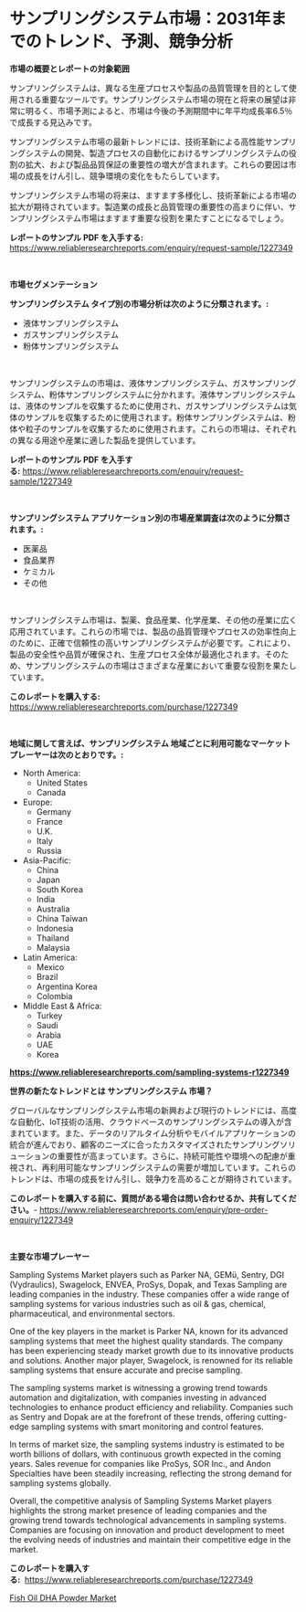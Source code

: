 <p><h1>サンプリングシステム市場：2031年までのトレンド、予測、競争分析</h1></p><p><strong>市場の概要とレポートの対象範囲</strong></p>
<p><p>サンプリングシステムは、異なる生産プロセスや製品の品質管理を目的として使用される重要なツールです。サンプリングシステム市場の現在と将来の展望は非常に明るく、市場予測によると、市場は今後の予測期間中に年平均成長率6.5％で成長する見込みです。</p><p>サンプリングシステム市場の最新トレンドには、技術革新による高性能サンプリングシステムの開発、製造プロセスの自動化におけるサンプリングシステムの役割の拡大、および製品品質保証の重要性の増大が含まれます。これらの要因は市場の成長をけん引し、競争環境の変化をもたらしています。</p><p>サンプリングシステム市場の将来は、ますます多様化し、技術革新による市場の拡大が期待されています。製造業の成長と品質管理の重要性の高まりに伴い、サンプリングシステム市場はますます重要な役割を果たすことになるでしょう。</p></p>
<p><strong>レポートのサンプル PDF を入手する:</strong> <a href="https://www.reliableresearchreports.com/enquiry/request-sample/1227349">https://www.reliableresearchreports.com/enquiry/request-sample/1227349</a></p>
<p>&nbsp;</p>
<p><strong>市場セグメンテーション</strong></p>
<p><strong>サンプリングシステム タイプ別の市場分析は次のように分類されます。:</strong></p>
<p><ul><li>液体サンプリングシステム</li><li>ガスサンプリングシステム</li><li>粉体サンプリングシステム</li></ul></p>
<p>&nbsp;</p>
<p><p>サンプリングシステムの市場は、液体サンプリングシステム、ガスサンプリングシステム、粉体サンプリングシステムに分かれます。液体サンプリングシステムは、液体のサンプルを収集するために使用され、ガスサンプリングシステムは気体のサンプルを収集するために使用されます。粉体サンプリングシステムは、粉体や粒子のサンプルを収集するために使用されます。これらの市場は、それぞれの異なる用途や産業に適した製品を提供しています。</p></p>
<p><strong>レポートのサンプル PDF を入手する:</strong>&nbsp;<a href="https://www.reliableresearchreports.com/enquiry/request-sample/1227349">https://www.reliableresearchreports.com/enquiry/request-sample/1227349</a></p>
<p>&nbsp;</p>
<p><strong> サンプリングシステム アプリケーション別の市場産業調査は次のように分類されます。:</strong></p>
<p><ul><li>医薬品</li><li>食品業界</li><li>ケミカル</li><li>その他</li></ul></p>
<p>&nbsp;</p>
<p><p>サンプリングシステム市場は、製薬、食品産業、化学産業、その他の産業に広く応用されています。これらの市場では、製品の品質管理やプロセスの効率性向上のために、正確で信頼性の高いサンプリングシステムが必要です。これにより、製品の安全性や品質が確保され、生産プロセス全体が最適化されます。そのため、サンプリングシステムの市場はさまざまな産業において重要な役割を果たしています。</p></p>
<p><strong>このレポートを購入する:</strong>&nbsp; <a href="https://www.reliableresearchreports.com/purchase/1227349">https://www.reliableresearchreports.com/purchase/1227349</a></p>
<p>&nbsp;</p>
<p><strong>地域に関して言えば、サンプリングシステム 地域ごとに利用可能なマーケットプレーヤーは次のとおりです。:</strong></p>
<p><ul>
    <li>
        North America:
        <ul>
            <li>United States</li>
            <li>Canada</li>
        </ul>
    </li>
    <li>
        Europe:
        <ul>
            <li>Germany</li>
            <li>France</li>
            <li>U.K.</li>
            <li>Italy</li>
            <li>Russia</li>
        </ul>
    </li>
    <li>
        Asia-Pacific:
        <ul>
            <li>China</li>
            <li>Japan</li>
            <li>South Korea</li>
            <li>India</li>
            <li>Australia</li>
            <li>China Taiwan</li>
            <li>Indonesia</li>
            <li>Thailand</li>
            <li>Malaysia</li>
        </ul>
    </li>
    <li>
        Latin America:
        <ul>
            <li>Mexico</li>
            <li>Brazil</li>
            <li>Argentina Korea</li>
            <li>Colombia</li>
        </ul>
    </li>
    <li>
        Middle East & Africa:
        <ul>
            <li>Turkey</li>
            <li>Saudi</li>
            <li>Arabia</li>
            <li>UAE</li>
            <li>Korea</li>
        </ul>
    </li>
    </ul></p>
<p><strong><a href="https://www.reliableresearchreports.com/sampling-systems-r1227349">https://www.reliableresearchreports.com/sampling-systems-r1227349</a></strong>&nbsp;</p>
<p><strong>世界の新たなトレンドとは サンプリングシステム 市場？</strong></p>
<p><p>グローバルなサンプリングシステム市場の新興および現行のトレンドには、高度な自動化、IoT技術の活用、クラウドベースのサンプリングシステムの導入が含まれています。また、データのリアルタイム分析やモバイルアプリケーションの統合が進んでおり、顧客のニーズに合ったカスタマイズされたサンプリングソリューションの重要性が高まっています。さらに、持続可能性や環境への配慮が重視され、再利用可能なサンプリングシステムの需要が増加しています。これらのトレンドは、市場の成長をけん引し、競争力を高めることが期待されています。</p></p>
<p><strong>このレポートを購入する前に、質問がある場合は問い合わせるか、共有してください。</strong>- <a href="https://www.reliableresearchreports.com/enquiry/pre-order-enquiry/1227349">https://www.reliableresearchreports.com/enquiry/pre-order-enquiry/1227349</a></p>
<p>&nbsp;</p>
<p><strong>主要な市場プレーヤー</strong></p>
<p><p>Sampling Systems Market players such as Parker NA, GEMü, Sentry, DGI (Vydraulics), Swagelock, ENVEA, ProSys, Dopak, and Texas Sampling are leading companies in the industry. These companies offer a wide range of sampling systems for various industries such as oil & gas, chemical, pharmaceutical, and environmental sectors.</p><p>One of the key players in the market is Parker NA, known for its advanced sampling systems that meet the highest quality standards. The company has been experiencing steady market growth due to its innovative products and solutions. Another major player, Swagelock, is renowned for its reliable sampling systems that ensure accurate and precise sampling.</p><p>The sampling systems market is witnessing a growing trend towards automation and digitalization, with companies investing in advanced technologies to enhance product efficiency and reliability. Companies such as Sentry and Dopak are at the forefront of these trends, offering cutting-edge sampling systems with smart monitoring and control features.</p><p>In terms of market size, the sampling systems industry is estimated to be worth billions of dollars, with continuous growth expected in the coming years. Sales revenue for companies like ProSys, SOR Inc., and Andon Specialties have been steadily increasing, reflecting the strong demand for sampling systems globally.</p><p>Overall, the competitive analysis of Sampling Systems Market players highlights the strong market presence of leading companies and the growing trend towards technological advancements in sampling systems. Companies are focusing on innovation and product development to meet the evolving needs of industries and maintain their competitive edge in the market.</p></p>
<p><strong>このレポートを購入する:</strong>&nbsp;&nbsp;<a href="https://www.reliableresearchreports.com/purchase/1227349">https://www.reliableresearchreports.com/purchase/1227349</a></p>
<p><p><a href="https://copper-carbon-84f.notion.site/Analyzing-Fish-Oil-DHA-Powder-Market-Global-Industry-Perspective-and-Forecast-2024-to-2031-ef765952fb28442bbee797f14f285d1a">Fish Oil DHA Powder Market</a></p></p>